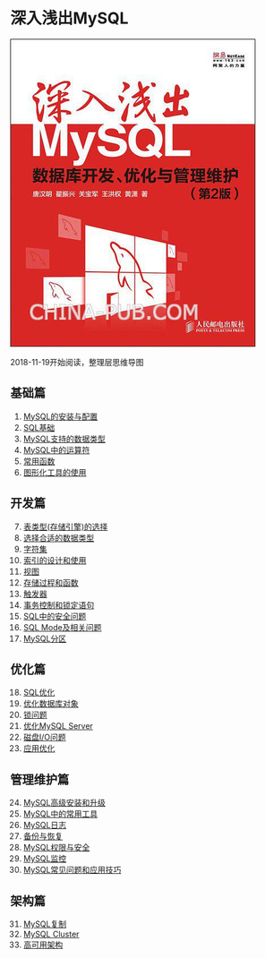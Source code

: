 # 深入浅出MySQL



![](https://github.com/rainbowda/book-mindmap/blob/master/%E6%B7%B1%E5%85%A5%E6%B5%85%E5%87%BAMySQL/%E6%B7%B1%E5%85%A5%E6%B5%85%E5%87%BAMySQL.jpg?raw=true)

2018-11-19开始阅读，整理层思维导图

## 基础篇

1. [MySQL的安装与配置]()
2. [SQL基础]()
3. [MySQL支持的数据类型]()
4. [MySQL中的运算符]()
5. [常用函数]()
6. [图形化工具的使用]()


## 开发篇
7. [表类型(存储引擎)的选择](https://github.com/rainbowda/book-mindmap/blob/master/%E6%B7%B1%E5%85%A5%E6%B5%85%E5%87%BAMySQL/07.%E8%A1%A8%E7%B1%BB%E5%9E%8B(%E5%AD%98%E5%82%A8%E5%BC%95%E6%93%8E)%E7%9A%84%E9%80%89%E6%8B%A9.xmind)
8. [选择合适的数据类型]()
9. [字符集]()
10. [索引的设计和使用]()
11. [视图]()
12. [存储过程和函数]()
13. [触发器]()
14. [事务控制和锁定语句]()
15. [SQL中的安全问题]()
16. [SQL Mode及相关问题]()
17. [MySQL分区]()

## 优化篇

18. [SQL优化]()
19. [优化数据库对象]()
20. [锁问题]()
21. [优化MySQL Server]()
22. [磁盘I/O问题]()
23. [应用优化]()

## 管理维护篇

24. [MySQL高级安装和升级]()
25. [MySQL中的常用工具]()
26. [MySQL日志]()
27. [备份与恢复]()
28. [MySQL权限与安全]()
29. [MySQL监控]()
30. [MySQL常见问题和应用技巧]()

## 架构篇

31. [MySQL复制]()
32. [MySQL Cluster]()
33. [高可用架构]()


